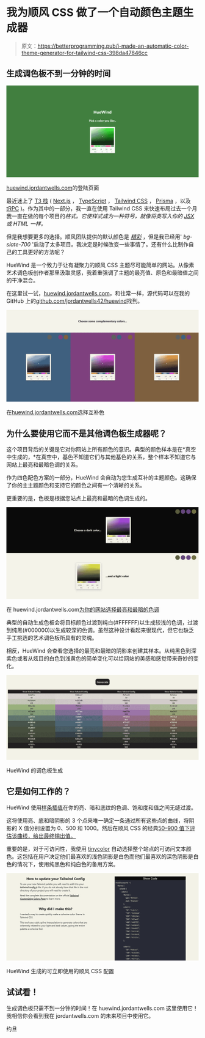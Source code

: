 # 我为顺风 CSS 做了一个自动颜色主题生成器

> 原文：<https://betterprogramming.pub/i-made-an-automatic-color-theme-generator-for-tailwind-css-398da47846cc>

## 生成调色板不到一分钟的时间

![](img/f6e1cd98d2de6d39325840601c0cdc7e.png)

[huewind.jordantwells.com](http://huewind.jordantwells.com)的登陆页面

最近迷上了 [T3 栈](https://create.t3.gg) ( [Next.js](https://nextjs.org) ， [TypeScript](https://www.typescriptlang.org) ， [Tailwind CSS](https://tailwindcss.com) ， [Prisma](https://www.prisma.io) ，以及 [tRPC](https://trpc.io) )。作为其中的一部分，我一直在使用 Tailwind CSS 来快速布局过去一个月我一直在做的每个项目的*格式。它使样式成为一种符号，就像将类写入你的 [JSX](https://reactjs.org/docs/introducing-jsx.html) 或 HTML 一样。*

但是我想要更多的选择。顺风团队提供的默认颜色是 [*精彩*](https://tailwindcss.com/docs/customizing-colors) ，但是我已经用' *bg-slate-700* '启动了太多项目。我决定是时候改变一些事情了。还有什么比制作自己的工具更好的方法呢？

HueWind 是一个致力于让有凝聚力的顺风 CSS 主题尽可能简单的网站。从像素艺术调色板创作者那里汲取灵感，我着重强调了主题的最亮值、原色和最暗值之间的干净混合。

在这里试一试，[huewind.jordantwells.com](http://huewind.jordantwells.com)，和往常一样，源代码可以在我的 GitHub 上的[github.com/jordantwells42/huewind](http://GitHub.com/jordantwells42/huewind)找到。

![](img/00263fdfae5802e187d7307229bb17c0.png)

在[huewind.jordantwells.com](http://huewind.jordantwells.com)选择互补色

## 为什么要使用它而不是其他调色板生成器呢？

这个项目背后的关键是它对你网站上所有颜色的意识。典型的颜色样本是在*真空中生成的，*在真空中，基色不知道它们与其他基色的关系，整个样本不知道它与网站上最亮和最暗色调的关系。

作为四色配色方案的一部分，HueWind 会自动为您生成互补的主题颜色。这确保了你的主主题颜色和支持它的颜色之间有一个清晰的关系。

更重要的是，色板是根据您站点上最亮和最暗的色调生成的。

![](img/55f0cfca471bf8ffc862a2b302607f6f.png)

在 huewind.jordantwells.com[为你的网站选择最亮和最暗的色调](http://huewind.jordantwells.com)

典型的自动生成色板会将目标颜色过渡到纯白(#FFFFFF)以生成较浅的色调，过渡到纯黑(#000000)以生成较深的色调。虽然这种设计看起来很现代，但它也缺乏手工挑选的艺术调色板所具有的灵魂。

相反，HueWind 会查看您选择的最亮和最暗的阴影来创建其样本。从纯黑色到深紫色或者从炫目的白色到浅黄色的简单变化可以给网站的美感和感觉带来奇妙的变化。

![](img/15a42ce241ca443cd28ed862bd515b2e.png)

HueWind 的调色板生成

## 它是如何工作的？

HueWind 使用[样条插值](https://en.wikipedia.org/wiki/Spline_interpolation)在你的亮、暗和底纹的色调、饱和度和值之间无缝过渡。

这将使用亮、底和暗阴影的 3 个点来唯一确定一条通过所有这些点的曲线，将阴影的 X 值分别设置为 0、500 和 1000。然后在顺风 CSS 的经典[50–900 值下评估该曲线，给出最终输出值。](https://tailwindcss.com/docs/customizing-colors)

重要的是，对于可访问性，我使用 [tinycolor](https://github.com/bgrins/TinyColor) 自动选择整个站点的可访问文本颜色。这包括在用户决定他们最喜欢的浅色阴影是白色而他们最喜欢的深色阴影是白色的情况下，使用纯黑色和纯白色的备用方案。

![](img/71a39ee87ac58a30d3c604b115e2d66f.png)

HueWind 生成的可立即使用的顺风 CSS 配置

## **试试看！**

生成调色板只需不到一分钟的时间！在 huewind.jordantwells.com 这里使用它！我相信你会看到我在 jordantwells.com 的未来项目中使用它。

约旦
